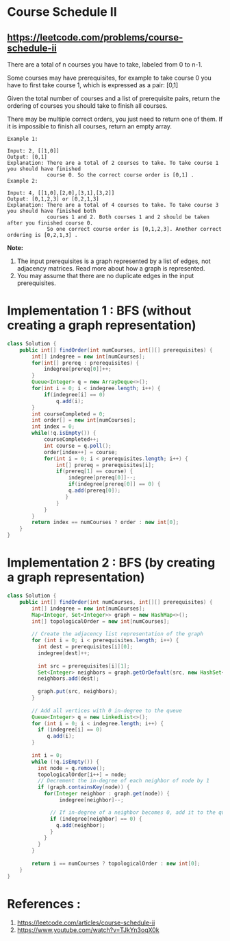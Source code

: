 # Course Schedule II
## https://leetcode.com/problems/course-schedule-ii

There are a total of n courses you have to take, labeled from 0 to n-1.

Some courses may have prerequisites, for example to take course 0 you have to first take course 1, which is expressed as a pair: [0,1]

Given the total number of courses and a list of prerequisite pairs, return the ordering of courses you should take to finish all courses.

There may be multiple correct orders, you just need to return one of them. If it is impossible to finish all courses, return an empty array.
```
Example 1:

Input: 2, [[1,0]] 
Output: [0,1]
Explanation: There are a total of 2 courses to take. To take course 1 you should have finished   
             course 0. So the correct course order is [0,1] .
Example 2:

Input: 4, [[1,0],[2,0],[3,1],[3,2]]
Output: [0,1,2,3] or [0,2,1,3]
Explanation: There are a total of 4 courses to take. To take course 3 you should have finished both     
             courses 1 and 2. Both courses 1 and 2 should be taken after you finished course 0. 
             So one correct course order is [0,1,2,3]. Another correct ordering is [0,2,1,3] .
```
**Note:**

1. The input prerequisites is a graph represented by a list of edges, not adjacency matrices. Read more about how a graph is represented.
2. You may assume that there are no duplicate edges in the input prerequisites.

# Implementation 1 : BFS (without creating a graph representation)
```java
class Solution {
    public int[] findOrder(int numCourses, int[][] prerequisites) {
        int[] indegree = new int[numCourses];
        for(int[] prereq : prerequisites) {
            indegree[prereq[0]]++;
        }
        Queue<Integer> q = new ArrayDeque<>();
        for(int i = 0; i < indegree.length; i++) {
            if(indegree[i] == 0)
                q.add(i);
        }
        int courseCompleted = 0;
        int order[] = new int[numCourses];
        int index = 0;
        while(!q.isEmpty()) {
            courseCompleted++;
            int course = q.poll();
            order[index++] = course;
            for(int i = 0; i < prerequisites.length; i++) {
                int[] prereq = prerequisites[i];
                if(prereq[1] == course) {
                    indegree[prereq[0]]--;
                    if(indegree[prereq[0]] == 0) {
                    q.add(prereq[0]);
                   }
                }
            }
        }
        return index == numCourses ? order : new int[0];
    }
}
```
# Implementation 2 : BFS (by creating a graph representation)
```java
class Solution {
    public int[] findOrder(int numCourses, int[][] prerequisites) {
        int[] indegree = new int[numCourses];
        Map<Integer, Set<Integer>> graph = new HashMap<>();
        int[] topologicalOrder = new int[numCourses];
        
        // Create the adjacency list representation of the graph
        for (int i = 0; i < prerequisites.length; i++) {
          int dest = prerequisites[i][0];
          indegree[dest]++;
            
          int src = prerequisites[i][1];
          Set<Integer> neighbors = graph.getOrDefault(src, new HashSet<Integer>());
          neighbors.add(dest);
            
          graph.put(src, neighbors);
        }
        
        // Add all vertices with 0 in-degree to the queue
        Queue<Integer> q = new LinkedList<>();
        for (int i = 0; i < indegree.length; i++) {
          if (indegree[i] == 0) 
             q.add(i);
        }
        
        int i = 0;
        while (!q.isEmpty()) {
          int node = q.remove();
          topologicalOrder[i++] = node;
          // Decrement the in-degree of each neighbor of node by 1
          if (graph.containsKey(node)) {
            for(Integer neighbor : graph.get(node)) {
                 indegree[neighbor]--;

              // If in-degree of a neighbor becomes 0, add it to the queue
              if (indegree[neighbor] == 0) {
                q.add(neighbor);
              }
            }
          }
        }
        
        return i == numCourses ? topologicalOrder : new int[0];
    }
}
```

# References :
1. https://leetcode.com/articles/course-schedule-ii
2. https://www.youtube.com/watch?v=TJkYn3oqX0k
